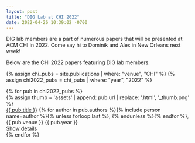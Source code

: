 ```yaml
---
layout: post
title: "DIG Lab at CHI 2022"
date: 2022-04-26 10:39:02 -0700
---
```


DIG lab members are a part of numerous papers that will be presented at ACM CHI in 2022.  Come say hi to Dominik and Alex in New Orleans next week!

Below are the CHI 2022 papers featuring DIG lab members:

{% assign chi_pubs = site.publications | where: "venue", "CHI" %}
{% assign chi2022_pubs = chi_pubs | where: "year", "2022" %}

<div class="mv3">
      {% for pub in chi2022_pubs %}
      <div class="mt4 mt3-ns flex flex-row-ns flex-column">
        {% assign thumb = 'assets' | append: pub.url | replace: '.html',
        '_thumb.png' %}
        <div
          class="h3 mr3-ns mb2 mb0-ns flex-shrink-0 preview-image ba b--black-05 db"
          style="background-image: url('{{ thumb | relative_url }}')"
        ></div>
        <div class="measure-wide">
          <div class="mb1">
            <a href="{{ pub.url }}" class="b link black hover-cmu-red"
              >{{ pub.title }}</a
            >
            <span class="fw2">
              {% for author in pub.authors %}{% include person name=author %}{%
              unless forloop.last %}, {% endunless %}{% endfor %}</span
            >, <span class="nowrap">{{ pub.venue }} {{ pub.year }}</span>
          </div>
          <a href="{{ pub.url }}" class="cta">Show details</a>
        </div>
      </div>
      {% endfor %}
    </div>